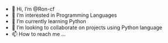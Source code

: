 - 👋 Hi, I’m @Ron-cf
- 👀 I’m interested in Programming Languages
- 🌱 I’m currently learning Python
- 💞️ I’m looking to collaborate on projects using Python language
- 📫 How to reach me ...

<!---
Ron-cf/Ron-cf is a ✨ special ✨ repository because its `README.md` (this file) appears on your GitHub profile.
You can click the Preview link to take a look at your changes.
--->

